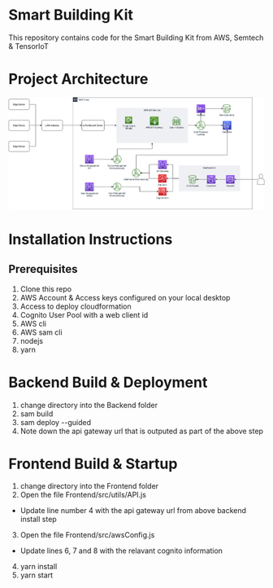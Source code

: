 # Smart Building Kit
This repository contains code for the Smart Building Kit from AWS, Semtech &amp; TensorIoT

# Project Architecture
![ATK SBK Architecture](docs/atk_sbk.png)

# Installation Instructions

## Prerequisites

1. Clone this repo
2. AWS Account & Access keys configured on your local desktop
3. Access to deploy cloudformation
4. Cognito User Pool with a web client id
5. AWS cli
6. AWS sam cli
7. nodejs
8. yarn

# Backend Build & Deployment

1. change directory into the Backend folder
2. sam build
3. sam deploy --guided
4. Note down the api gateway url that is outputed as part of the above step

# Frontend Build & Startup

1. change directory into the Frontend folder
2. Open the file Frontend/src/utils/API.js
- Update line number 4 with the api gateway url from above backend install step

3. Open the file Frontend/src/awsConfig.js
- Update lines 6, 7 and 8 with the relavant cognito information

4. yarn install
5. yarn start

